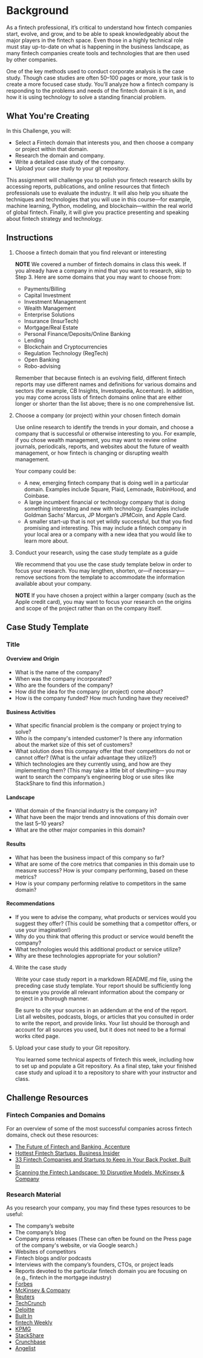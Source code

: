 # Background

As a fintech professional, it’s critical to understand how fintech companies start, evolve, and grow, and to be able to speak knowledgeably about the major players in the fintech space. Even those in a highly technical role must stay up-to-date on what is happening in the business landscape, as many fintech companies create tools and technologies that are then used by other companies.

One of the key methods used to conduct corporate analysis is the case study. Though case studies are often 50–100 pages or more, your task is to create a more focused case study. You’ll analyze how a fintech company is responding to the problems and needs of the fintech domain it is in, and how it is using technology to solve a standing financial problem.

## What You're Creating

In this Challenge, you will:
- Select a Fintech domain that interests you, and then choose a company or project within that domain.
- Research the domain and company.
- Write a detailed case study of the company.
- Upload your case study to your git repository.

This assignment will challenge you to polish your fintech research skills by accessing reports, publications, and online resources that fintech professionals use to evaluate the industry. It will also help you situate the techniques and technologies that you will use in this course––for example, machine learning, Python, modeling, and blockchain––within the real world of global fintech. Finally, it will give you practice presenting and speaking about fintech strategy and technology.

## Instructions

1. Choose a fintech domain that you find relevant or interesting

   **NOTE**
   We covered a number of fintech domains in class this week. If you already have a company in mind that you want to research, skip to Step 3. Here are some domains that you may want to choose from:
   - Payments/Billing
   - Capital Investment
   - Investment Management
   - Wealth Management
   - Enterprise Solutions
   - Insurance (InsurTech)
   - Mortgage/Real Estate
   - Personal Finance/Deposits/Online Banking
   - Lending
   - Blockchain and Cryptocurrencies
   - Regulation Technology (RegTech)
   - Open Banking
   - Robo-advising

   Remember that because fintech is an evolving field, different fintech reports may use different names and definitions for various domains and sectors (for example, CB Insights, Investopedia, Accenture). In addition, you may come across lists of fintech domains online that are either longer or shorter than the list above; there is no one comprehensive list.

2. Choose a company (or project) within your chosen fintech domain

   Use online research to identify the trends in your domain, and choose a company that is successful or otherwise interesting to you. For example, if you chose wealth management, you may want to review online journals, periodicals, reports, and websites about the future of wealth management, or how fintech is changing or disrupting wealth management.

   Your company could be:
   - A new, emerging fintech company that is doing well in a particular domain. Examples include Square, Plaid, Lemonade, RobinHood, and Coinbase.
   - A large incumbent financial or technology company that is doing something interesting and new with technology. Examples include Goldman Sachs’ Marcus, JP Morgan’s JPMCoin, and Apple Card.
   - A smaller start-up that is not yet wildly successful, but that you find promising and interesting. This may include a fintech company in your local area or a company with a new idea that you would like to learn more about.

3. Conduct your research, using the case study template as a guide

   We recommend that you use the case study template below in order to focus your research. You may lengthen, shorten, or––if necessary––remove sections from the template to accommodate the information available about your company.

   **NOTE**
   If you have chosen a project within a larger company (such as the Apple credit card), you may want to focus your research on the origins and scope of the project rather than on the company itself.

## Case Study Template

### Title

#### Overview and Origin

- What is the name of the company?
- When was the company incorporated?
- Who are the founders of the company?
- How did the idea for the company (or project) come about?
- How is the company funded? How much funding have they received?

#### Business Activities

- What specific financial problem is the company or project trying to solve?
- Who is the company's intended customer?  Is there any information about the market size of this set of customers?
- What solution does this company offer that their competitors do not or cannot offer? (What is the unfair advantage they utilize?)
- Which technologies are they currently using, and how are they implementing them? (This may take a little bit of sleuthing–– you may want to search the company’s engineering blog or use sites like StackShare to find this information.)

#### Landscape

- What domain of the financial industry is the company in?
- What have been the major trends and innovations of this domain over the last 5–10 years?
- What are the other major companies in this domain?

#### Results

- What has been the business impact of this company so far?
- What are some of the core metrics that companies in this domain use to measure success? How is your company performing, based on these metrics?
- How is your company performing relative to competitors in the same domain?

#### Recommendations

- If you were to advise the company, what products or services would you suggest they offer? (This could be something that a competitor offers, or use your imagination!)
- Why do you think that offering this product or service would benefit the company?
- What technologies would this additional product or service utilize?
- Why are these technologies appropriate for your solution?

4. Write the case study

   Write your case study report in a markdown README.md file, using the preceding case study template. Your report should be sufficiently long to ensure you provide all relevant information about the company or project in a thorough manner.

   Be sure to cite your sources in an addendum at the end of the report. List all websites, podcasts, blogs, or articles that you consulted in order to write the report, and provide links. Your list should be thorough and account for all sources you used, but it does not need to be a formal works cited page.

5. Upload your case study to your Git repository.

   You learned some technical aspects of fintech this week, including how to set up and populate a Git repository. As a final step, take your finished case study and upload it to a repository to share with your instructor and class.

## Challenge Resources

### Fintech Companies and Domains

For an overview of some of the most successful companies across fintech domains, check out these resources:
- [The Future of Fintech and Banking, Accenture](https://www.accenture.com)
- [Hottest Fintech Startups, Business Insider](https://www.businessinsider.com)
- [33 Fintech Companies and Startups to Keep in Your Back Pocket, Built In](https://builtin.com)
- [Scanning the Fintech Landscape: 10 Disruptive Models, McKinsey & Company](https://www.mckinsey.com)

### Research Material

As you research your company, you may find these types resources to be useful:
- The company’s website
- The company’s blog
- Company press releases (These can often be found on the Press page of the company's website, or via Google search.)
- Websites of competitors
- Fintech blogs and/or podcasts
- Interviews with the company’s founders, CTOs, or project leads
- Reports devoted to the particular fintech domain you are focusing on (e.g., fintech in the mortgage industry)
- [Forbes](https://www.forbes.com)
- [McKinsey & Company](https://www.mckinsey.com)
- [Reuters](https://www.reuters.com)
- [TechCrunch](https://techcrunch.com)
- [Deloitte](https://www2.deloitte.com)
- [Built In](https://builtin.com)
- [fintech Weekly](https://www.fintechweekly.com)
- [KPMG](https://home.kpmg)
- [StackShare](https://stackshare.io)
- [Crunchbase](https://www.crunchbase.com)
- [Angelist](https://angel.co)
